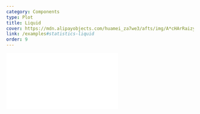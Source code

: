```yaml
---
category: Components
type: Plot
title: Liquid
cover: https://mdn.alipayobjects.com/huamei_za7we3/afts/img/A*cHArRaizyBsAAAAAAAAAAAAADo2bAQ/original
link: /examples#statistics-liquid
order: 9
---
```


<embed src="@/docs/options/plots/special/liquid.zh.md"></embed>
